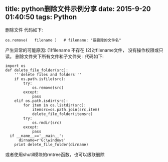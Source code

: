 title: python删除文件示例分享
date: 2015-9-20 01:40:50
tags: Python
---
删除文件
代码如下:
```
os.remove(   filename )   # filename: "要删除的文件名"
```
产生异常的可能原因:
(1)filename 不存在
(2)对filename文件， 没有操作权限或只读。
删除文件夹下所有文件和子文件夹 :
代码如下:
```
import os  
def delete_file_folder(src):  
    '''delete files and folders''' 
    if os.path.isfile(src):  
        try:  
            os.remove(src)  
        except:  
            pass 
    elif os.path.isdir(src):  
        for item in os.listdir(src):  
            itemsrc=os.path.join(src,item)  
            delete_file_folder(itemsrc)  
        try:  
            os.rmdir(src)  
        except:  
            pass 
  if __name__=='__main__':  
      dirname=r'G:\windows' 
    print delete_file_folder(dirname)
```
或者使用shutil模块的rmtree函数，也可以级联删除